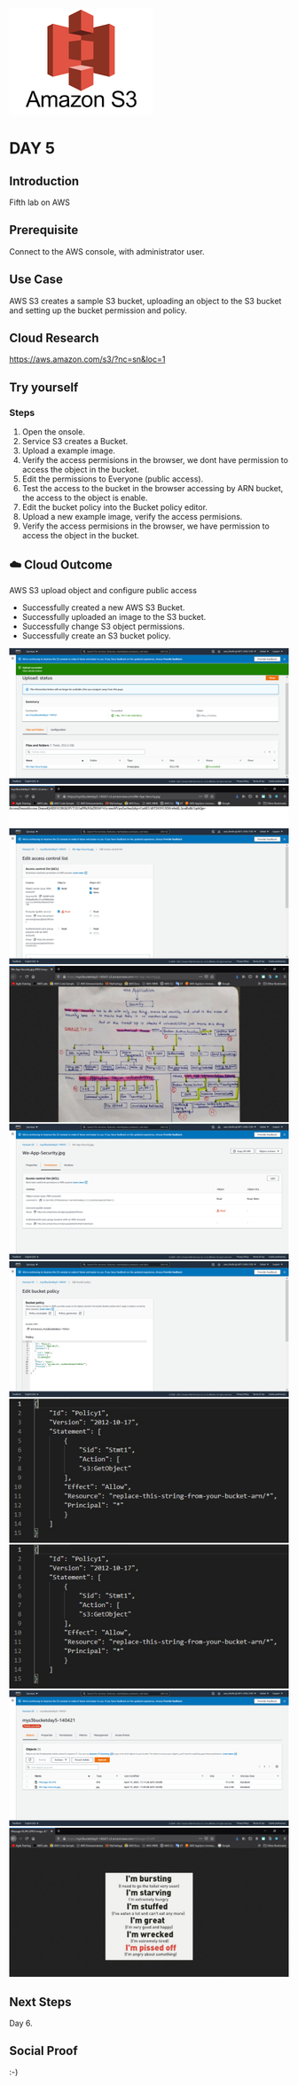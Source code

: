 ![alt text](https://github.com/jcmc72/My100DaysOfCloud/blob/e97f76b290565b42dd93892d27e9b8076404e47d/Journey/005/Aws-S3-Logo.png)

# DAY 5

## Introduction
Fifth lab on AWS

## Prerequisite
Connect to the AWS console, with administrator user.

## Use Case
AWS S3 creates a sample S3 bucket, uploading an object to the S3 bucket and setting up the bucket permission and policy.

## Cloud Research
https://aws.amazon.com/s3/?nc=sn&loc=1

## Try yourself
### Steps
1. Open the onsole.
2. Service S3 creates a Bucket.
3. Upload a example image.
4. Verify the access permisions in the browser, we dont have permission to access the object in the bucket.
5. Edit the permissions to Everyone (public access).
6. Test the access to the bucket in the browser accessing by ARN bucket, the access to the object is enable.
7. Edit the bucket policy into the Bucket policy editor.
8. Upload a new example image, verify the access permisions. 
9. Verify the access permisions in the browser, we have permission to access the object in the bucket.

## ☁️ Cloud Outcome
AWS S3 upload object and configure public access 
* Successfully created a new AWS S3 Bucket.
* Successfully uploaded an image to the S3 bucket.
* Successfully change S3 object permissions.
* Successfully create an S3 bucket policy.

![alt text](https://github.com/jcmc72/My100DaysOfCloud/blob/e97f76b290565b42dd93892d27e9b8076404e47d/Journey/005/Lab-005-S3-Sample-Bucket-01.png)
![alt text](https://github.com/jcmc72/My100DaysOfCloud/blob/e97f76b290565b42dd93892d27e9b8076404e47d/Journey/005/Lab-005-S3-Sample-Bucket-02.JPG)
![alt text](https://github.com/jcmc72/My100DaysOfCloud/blob/e97f76b290565b42dd93892d27e9b8076404e47d/Journey/005/Lab-005-S3-Sample-Bucket-03.png)
![alt text](https://github.com/jcmc72/My100DaysOfCloud/blob/e97f76b290565b42dd93892d27e9b8076404e47d/Journey/005/Lab-005-S3-Sample-Bucket-04.JPG)
![alt text](https://github.com/jcmc72/My100DaysOfCloud/blob/e97f76b290565b42dd93892d27e9b8076404e47d/Journey/005/Lab-005-S3-Sample-Bucket-05.png)
![alt text](https://github.com/jcmc72/My100DaysOfCloud/blob/e97f76b290565b42dd93892d27e9b8076404e47d/Journey/005/Lab-005-S3-Sample-Bucket-06.png)
![alt text](https://github.com/jcmc72/My100DaysOfCloud/blob/e97f76b290565b42dd93892d27e9b8076404e47d/Journey/005/Lab-005-S3-Sample-Bucket-07.JPG)
![alt text](https://github.com/jcmc72/My100DaysOfCloud/blob/e97f76b290565b42dd93892d27e9b8076404e47d/Journey/005/Lab-005-S3-Sample-Bucket-07.JPG)
![alt text](https://github.com/jcmc72/My100DaysOfCloud/blob/e97f76b290565b42dd93892d27e9b8076404e47d/Journey/005/Lab-005-S3-Sample-Bucket-09.png)
![alt text](https://github.com/jcmc72/My100DaysOfCloud/blob/e97f76b290565b42dd93892d27e9b8076404e47d/Journey/005/Lab-005-S3-Sample-Bucket-10.JPG)

## Next Steps
Day 6.

## Social Proof
:-)
